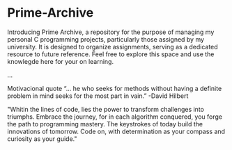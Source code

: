 # Prime-Archive
Introducing Prime Archive, a repository for the purpose of managing my personal C programming projects, particularly those assigned by my university. It is designed to organize assignments, serving as a dedicated resource to future reference. Feel free to explore this space and use the knowlegde here for your on learning.  

...

Motivacional quote
“… he who seeks for methods without having a definite problem in mind seeks for the most part in vain.”
-David Hilbert

"Whitin the lines of code, lies the power to transform challenges into triumphs. Embrace the journey, for in each algorithm conquered, you forge the path to programming mastery. The keystrokes of today build the innovations of tomorrow. Code on, with determination as your compass and curiosity as your guide."
